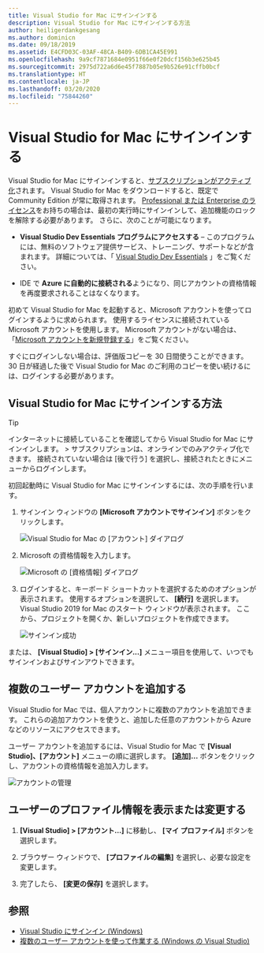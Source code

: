 ```yaml
---
title: Visual Studio for Mac にサインインする
description: Visual Studio for Mac にサインインする方法
author: heiligerdankgesang
ms.author: dominicn
ms.date: 09/18/2019
ms.assetid: E4CFD03C-03AF-48CA-B409-6DB1CA45E991
ms.openlocfilehash: 9a9cf7871684e0951f66e0f20dcf156b3e625b45
ms.sourcegitcommit: 2975d722a6d6e45f7887b05e9b526e91cffb0bcf
ms.translationtype: HT
ms.contentlocale: ja-JP
ms.lasthandoff: 03/20/2020
ms.locfileid: "75844260"
---
```

# <a name="sign-in-to-visual-studio-for-mac"></a>Visual Studio for Mac にサインインする

Visual Studio for Mac にサインインすると、[サブスクリプションがアクティブ化](enable-subscription.md)されます。 Visual Studio for Mac をダウンロードすると、既定で Community Edition が常に取得されます。 [Professional または Enterprise のライセンス](https://visualstudio.microsoft.com/vs/compare/)をお持ちの場合は、最初の実行時にサインインして、追加機能のロックを解除する必要があります。 さらに、次のことが可能になります。

* **Visual Studio Dev Essentials プログラムにアクセスする** – このプログラムには、無料のソフトウェア提供サービス、トレーニング、サポートなどが含まれます。 詳細については、「 [Visual Studio Dev Essentials](https://visualstudio.microsoft.com/dev-essentials/) 」をご覧ください。

* IDE で **Azure に自動的に接続される**ようになり、同じアカウントの資格情報を再度要求されることはなくなります。

初めて Visual Studio for Mac を起動すると、Microsoft アカウントを使ってログインするように求められます。 使用するライセンスに接続されている Microsoft アカウントを使用します。 Microsoft アカウントがない場合は、「[Microsoft アカウントを新規登録する](https://support.microsoft.com/instantanswers/d18cc497-d839-cf50-dea8-f99c95f2bd16/sign-up-for-a-microsoft-account)」をご覧ください。

すぐにログインしない場合は、評価版コピーを 30 日間使うことができます。 30 日が経過した後で Visual Studio for Mac のご利用のコピーを使い続けるには、ログインする必要があります。

## <a name="how-to-sign-in-to-visual-studio-for-mac"></a>Visual Studio for Mac にサインインする方法

> [!TIP]
> インターネットに接続していることを確認してから Visual Studio for Mac にサインインします。 > サブスクリプションは、オンラインでのみアクティブ化できます。 接続されていない場合は [後で行う] を選択し、接続されたときにメニューからログインします。

初回起動時に Visual Studio for Mac にサインインするには、次の手順を行います。

1. サインイン ウィンドウの **[Microsoft アカウントでサインイン]** ボタンをクリックします。

    ![Visual Studio for Mac の [アカウント] ダイアログ](media/ide-tour-2019-start-signin.png)

2. Microsoft の資格情報を入力します。

    ![Microsoft の [資格情報] ダイアログ](media/signing-in-image13.png)

4. ログインすると、キーボード ショートカットを選択するためのオプションが表示されます。 使用するオプションを選択して、 **[続行]** を選択します。 Visual Studio 2019 for Mac のスタート ウィンドウが表示されます。 ここから、プロジェクトを開くか、新しいプロジェクトを作成できます。

    ![サインイン成功](media/signing-in-image14.png)

または、 **[Visual Studio] > [サインイン...]** メニュー項目を使用して、いつでもサインインおよびサインアウトできます。

## <a name="adding-multiple-user-accounts"></a>複数のユーザー アカウントを追加する

Visual Studio for Mac では、個人アカウントに複数のアカウントを追加できます。 これらの追加アカウントを使うと、追加した任意のアカウントから Azure などのリソースにアクセスできます。

ユーザー アカウントを追加するには、Visual Studio for Mac で **[Visual Studio]、[アカウント]** メニューの順に選択します。 **[追加]...** ボタンをクリックし、アカウントの資格情報を追加入力します。

![アカウントの管理](media/signing-in-image15.png)

## <a name="view-or-change-your-profile-information"></a>ユーザーのプロファイル情報を表示または変更する

1. **[Visual Studio] > [アカウント…]** に移動し、 **[マイ プロファイル]** ボタンを選択します。

2. ブラウザー ウィンドウで、 **[プロファイルの編集]** を選択し、必要な設定を変更します。

3. 完了したら、 **[変更の保存]** を選択します。

## <a name="see-also"></a>参照

- [Visual Studio にサインイン (Windows)](/visualstudio/ide/signing-in-to-visual-studio)
- [複数のユーザー アカウントを使って作業する (Windows の Visual Studio)](/visualstudio/ide/work-with-multiple-user-accounts)
